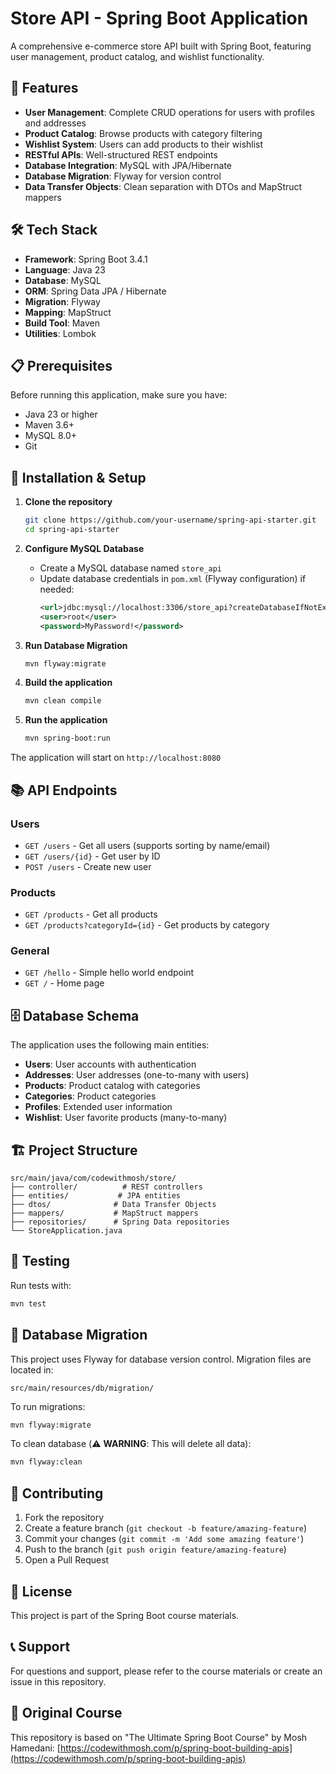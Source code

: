 # Store API - Spring Boot Application

A comprehensive e-commerce store API built with Spring Boot, featuring user management, product catalog, and wishlist functionality.

## 🚀 Features

- **User Management**: Complete CRUD operations for users with profiles and addresses
- **Product Catalog**: Browse products with category filtering
- **Wishlist System**: Users can add products to their wishlist
- **RESTful APIs**: Well-structured REST endpoints
- **Database Integration**: MySQL with JPA/Hibernate
- **Database Migration**: Flyway for version control
- **Data Transfer Objects**: Clean separation with DTOs and MapStruct mappers

## 🛠️ Tech Stack

- **Framework**: Spring Boot 3.4.1
- **Language**: Java 23
- **Database**: MySQL
- **ORM**: Spring Data JPA / Hibernate
- **Migration**: Flyway
- **Mapping**: MapStruct
- **Build Tool**: Maven
- **Utilities**: Lombok

## 📋 Prerequisites

Before running this application, make sure you have:

- Java 23 or higher
- Maven 3.6+
- MySQL 8.0+
- Git

## 🔧 Installation & Setup

1. **Clone the repository**
   ```bash
   git clone https://github.com/your-username/spring-api-starter.git
   cd spring-api-starter
   ```

2. **Configure MySQL Database**
   - Create a MySQL database named `store_api`
   - Update database credentials in `pom.xml` (Flyway configuration) if needed:
     ```xml
     <url>jdbc:mysql://localhost:3306/store_api?createDatabaseIfNotExist=true</url>
     <user>root</user>
     <password>MyPassword!</password>
     ```

3. **Run Database Migration**
   ```bash
   mvn flyway:migrate
   ```

4. **Build the application**
   ```bash
   mvn clean compile
   ```

5. **Run the application**
   ```bash
   mvn spring-boot:run
   ```

The application will start on `http://localhost:8080`

## 📚 API Endpoints

### Users
- `GET /users` - Get all users (supports sorting by name/email)
- `GET /users/{id}` - Get user by ID
- `POST /users` - Create new user

### Products
- `GET /products` - Get all products
- `GET /products?categoryId={id}` - Get products by category

### General
- `GET /hello` - Simple hello world endpoint
- `GET /` - Home page

## 🗄️ Database Schema

The application uses the following main entities:

- **Users**: User accounts with authentication
- **Addresses**: User addresses (one-to-many with users)
- **Products**: Product catalog with categories
- **Categories**: Product categories
- **Profiles**: Extended user information
- **Wishlist**: User favorite products (many-to-many)

## 🏗️ Project Structure

```
src/main/java/com/codewithmosh/store/
├── controller/          # REST controllers
├── entities/           # JPA entities
├── dtos/              # Data Transfer Objects
├── mappers/           # MapStruct mappers
├── repositories/      # Spring Data repositories
└── StoreApplication.java
```

## 🧪 Testing

Run tests with:
```bash
mvn test
```

## 🔄 Database Migration

This project uses Flyway for database version control. Migration files are located in:
```
src/main/resources/db/migration/
```

To run migrations:
```bash
mvn flyway:migrate
```

To clean database (⚠️ **WARNING**: This will delete all data):
```bash
mvn flyway:clean
```

## 🤝 Contributing

1. Fork the repository
2. Create a feature branch (`git checkout -b feature/amazing-feature`)
3. Commit your changes (`git commit -m 'Add some amazing feature'`)
4. Push to the branch (`git push origin feature/amazing-feature`)
5. Open a Pull Request

## 📝 License

This project is part of the Spring Boot course materials.

## 📞 Support

For questions and support, please refer to the course materials or create an issue in this repository.

## 🔗 Original Course

This repository is based on "The Ultimate Spring Boot Course" by Mosh Hamedani:
[https://codewithmosh.com/p/spring-boot-building-apis](https://codewithmosh.com/p/spring-boot-building-apis)
